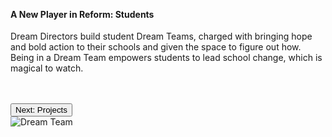 <div class="s1 g5">
  <br><br>
  <h4>A New Player in Reform: Students</h4>
  <p>Dream Directors build student Dream Teams, charged with bringing hope and bold action to their schools and given the space to figure out how. Being in a Dream Team empowers students to lead school change, which is magical to watch.</p>
    <br><br>
    <button>Next: Projects</button>
</div>
<div class="g6">
  <img src='/assets/dreamteam_infographic.png' alt='Dream Team' />
</div>

